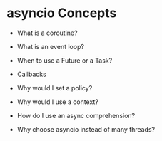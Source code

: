 # asyncio Concepts

- What is a coroutine?

- What is an event loop?

- When to use a Future or a Task?

- Callbacks

- Why would I set a policy?

- Why would I use a context?

- How do I use an async comprehension?

- Why choose asyncio instead of many threads?
